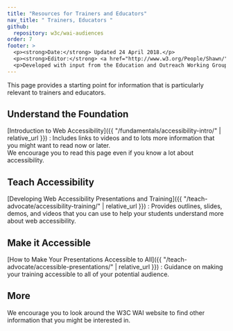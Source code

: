 ```yaml
---
title: "Resources for Trainers and Educators"
nav_title: " Trainers, Educators "
github:
  repository: w3c/wai-audiences
order: 7
footer: >
  <p><strong>Date:</strong> Updated 24 April 2018.</p>
  <p><strong>Editor:</strong> <a href="http://www.w3.org/People/Shawn/">Shawn Lawton Henry</a>.</p>
  <p>Developed with input from the Education and Outreach Working Group (<a href="http://www.w3.org/WAI/EO/">EOWG</a>).</p>
---
```


This page provides a starting point for information that is particularly relevant to trainers and educators.

## Understand the Foundation

[Introduction to Web Accessibility]({{ "/fundamentals/accessibility-intro/" | relative_url }})
: Includes links to videos and to lots more information that you might want to read now or later.<br/>We encourage you to read this page even if you know a lot about accessibility.

## Teach Accessibility

[Developing Web Accessibility Presentations and Training]({{ "/teach-advocate/accessibility-training/" | relative_url }})
: Provides outlines, slides, demos, and videos that you can use to help your students understand more about web accessibility.

## Make it Accessible

[How to Make Your Presentations Accessible to All]({{ "/teach-advocate/accessible-presentations/" | relative_url }})
: Guidance on making your training accessible to all of your potential audience.

## More

We encourage you to look around the W3C WAI website to find other information that you might be interested in.
